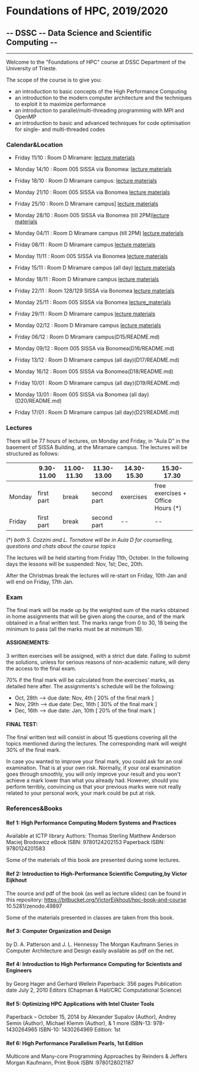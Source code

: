 # Foundations of HPC, 2019/2020

## -- DSSC -- Data Science and Scientific Computing --

------



Welcome to the "Foundations of HPC" course at DSSC Department of the University of Trieste.

The scope of the course is to give you:

- an introduction to basic concepts of the High Performance Computing
- an introduction to the modern computer architecture and the techniques to exploit it to maximize performance
- an introduction to parallel/multi-threading programming with MPI and OpenMP
- an introduction to basic and advanced techniques for code optimisation for single- and multi-threaded codes

### Calendar&Location



 - Friday 11/10 : Room D Miramare: [ lecture materials](D_1011/README.md)
 - Monday 14/10 : Room 005 SISSA via Bonomea: [lecture materials](D_1014/README.md)
 - Friday 18/10 : Room D Miramare campus:  [ lecture materials](D_1018/README.md) 
 - Monday 21/10 : Room 005 SISSA via Bonomea [lecture materials](D_1021/README.md) 
 - Friday 25/10 : Room D Miramare campus] [lecture materials](D_1025/README.md) 
 - Monday 28/10 : Room 005 SISSA via Bonomea (till 2PM)[lecture materials](D_1028/README.md)
 - Monday 04/11 : Room D Miramare campus (till 2PM) [lecture materials](D_1104/README.md)
 - Friday 08/11 : Room D Miramare campus   [lecture materials](D_1108/README.md)
 - Monday 11/11 : Room 005 SISSA via Bonomea [lecture materials](D_1111/README.md) 
 - Friday 15/11 : Room D Miramare campus  (all day) [lecture materials](D_1115/README.md)
 - Monday 18/11 : Room D Miramare campus [lecture materials](D_1118/README.md)
 - Friday 22/11 : Room 128/129 SISSA via Bonomea [lecture materials](D_1122/README.md)
 - Monday 25/11 : Room 005 SISSA via Bonomea [lecture_materials](D_1125/README.md)
 - Friday 29/11 : Room D Miramare campus [lecture materials](D_1129/README.md)
 - Monday 02/12 : Room D Miramare campus [lecture materials](D_1201/README.md)

 - Friday 06/12 : Room D Miramare campus(D15/README.md)
 - Monday 09/12 : Room 005 SISSA via Bonomea(D16/README.md)
 - Friday 13/12 : Room D Miramare campus (all day)(D17/README.md)
 - Monday 16/12 : Room 005 SISSA via Bonomea(D18/README.md)
 - Friday 10/01 : Room D Miramare campus (all day)(D19/README.md)
 - Monday 13/01 : Room 005 SISSA via Bonomea (all day)(D20/README.md)
 - Friday 17/01 : Room D Miramare campus (all day)(D21/README.md)


### Lectures

There will be 77 hours of lectures, on Monday and Friday, in "Aula D" in the basement of SISSA Building, at the Miramare campus.
The lectures will be structured as follows:

|        | 9.30-11.00 | 11.00-11.30 | 11.30-13.00 | 14.30-15.30 | 15.30-17.30                       |
| ------ | ---------- | ----------- | ----------- | ----------- | --------------------------------- |
| Monday | first part | break       | second part | exercises   | free exercises + Office Hours (*) |
| Friday | first part | break       | second part | --          | --                                |

(*) *both S. Cozzini and L. Tornatore will be in Aula D for counselling, questions and chats about the course topics*

The lectures will be held starting from Friday 11th, October.
In the following days the lessons will be suspended:
Nov, 1st; Dec, 20th. 

After the Christmas break the lectures will re-start on Friday, 10th Jan and will end on Friday, 17th Jan.


### Exam

The final mark will be made up by the weighted sum of the marks obtained in home assignments that will be given along the course, and of the mark obtained in a final written test.
The marks range from 0 to 30, 18 being the minimum to pass (all the marks must be at minimum 18).


#### ASSIGNEMENTS:
3 written exercises will be assigned, with a strict due date. Failing to submit the solutions, unless for serious reasons of non-academic nature, will deny the access to the final exam.

70% if the final mark will be calculated from the exercises' marks, as detailed here after.
The assignments's schedule will be the following:

- Oct, 28th --> due date: Nov, 4th     [ 20% of the final mark ]
- Nov, 29th --> due date: Dec, 16th    [ 30% of the final mark ]
- Dec, 16th --> due date: Jan, 10th    [ 20% of the final mark ]


#### FINAL TEST:
The final written test will consist in about 15 questions covering all the topics mentioned during the lectures. The corresponding mark will weight 30% of the final mark.

In case you wanted to improve your final mark, you could ask for an oral examination. That is at your own risk. Normally, if your oral examination goes through smoothly, you will only improve your result and you won't achieve a mark lower than what you already had.
However, should you perform terribly, convincing us that your previous marks were not really related to your personal work, your mark could be put at risk.


### References&Books

#### Ref 1: High Performance Computing Modern Systems and Practices
Available at ICTP library 
Authors: Thomas Sterling Matthew Anderson Maciej Brodowicz
eBook ISBN: 9780124202153
Paperback ISBN: 9780124201583

Some of the materials of this book are presented during some lectures.

#### Ref 2: Introduction to High-Performance Scientific Computing,by Victor Eijkhout
The source and pdf of the book (as well as lecture slides) can be found in this repository:
https://bitbucket.org/VictorEijkhout/hpc-book-and-course
10.5281/zenodo.49897

Some of the materials presented in classes are taken from this book.

#### Ref 3: Computer Organization and Design
by D. A. Patterson and J. L. Hennessy
The Morgan Kaufmann Series in Computer Architecture and Design
easily available as pdf on the net.

#### Ref 4: Introduction to High Performance Computing for Scientists and Engineers
by Georg Hager and Gerhard Wellein
Paperback: 356 pages
Publication date  July 2, 2010
Editors (Chapman & Hall/CRC Computational Science)


#### Ref 5: Optimizing HPC Applications with Intel Cluster Tools 
Paperback – October 15, 2014
by Alexander Supalov  (Author), Andrey Semin  (Author), Michael Klemm  (Author), & 1 more
ISBN-13: 978-1430264965  ISBN-10: 1430264969  Edition: 1st

#### Ref 6: High Performance Parallelism Pearls, 1st Edition
Multicore and Many-core Programming Approaches
by Reinders   &    Jeffers  
Morgan Kaufmann, Print Book ISBN :9780128021187





